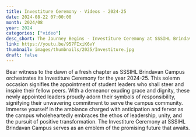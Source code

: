 ```yaml
---
title: Investiture Ceremony - Videos - 2024-25
date: 2024-08-22 07:00:00
month: 2024/08
year: 2024
categories: ["video"]
desc_short: The Journey Begins - Investiture Ceremony at SSSIHL Brindavan Campus
link: https://youtu.be/957FIxiK6vY
thumbnail: images/thumbnails/2025/Investiture.jpg 
draft: false
---
```


 Bear witness to the dawn of a fresh chapter as SSSIHL Brindavan Campus orchestrates its Investiture Ceremony for the year 2024-25. This solemn occasion signifies the appointment of student leaders who shall steer and inspire their fellow peers. With a demeanor exuding grace and dignity, these newly appointed leaders proudly adorn their symbols of responsibility, signifying their unwavering commitment to serve the campus community. Immerse yourself in the ambiance charged with anticipation and fervor as the campus wholeheartedly embraces the ethos of leadership, unity, and the pursuit of positive transformation. The Investiture Ceremony at SSSIHL Brindavan Campus serves as an emblem of the promising future that awaits.
 